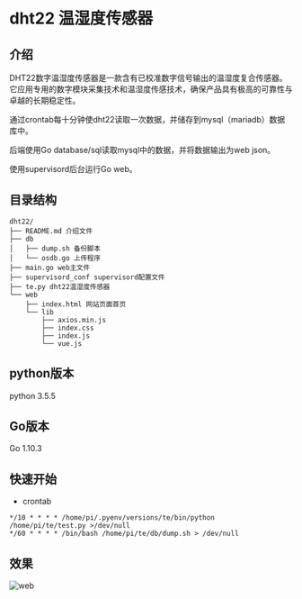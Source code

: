 # dht22 温湿度传感器

## 介绍

DHT22数字温湿度传感器是一款含有已校准数字信号输出的温湿度复合传感器。它应用专用的数字模块采集技术和温湿度传感技术，确保产品具有极高的可靠性与卓越的长期稳定性。

通过crontab每十分钟使dht22读取一次数据，并储存到mysql（mariadb）数据库中。

后端使用Go database/sql读取mysql中的数据，并将数据输出为web json。

使用supervisord后台运行Go web。

## 目录结构

```shell
dht22/
├── README.md 介绍文件
├── db
│   ├── dump.sh 备份脚本
│   └── osdb.go 上传程序
├── main.go web主文件
├── supervisord_conf supervisord配置文件
├── te.py dht22温湿度传感器
└── web
    ├── index.html 网站页面首页
    └── lib
        ├── axios.min.js
        ├── index.css
        ├── index.js
        └── vue.js
```

## python版本

python 3.5.5

## Go版本

Go 1.10.3

## 快速开始

+ crontab

```shell
*/10 * * * * /home/pi/.pyenv/versions/te/bin/python /home/pi/te/test.py >/dev/null
*/60 * * * * /bin/bash /home/pi/te/db/dump.sh > /dev/null
```

## 效果

![web](https://blogst.b0.upaiyun.com/img/2018/09/17/5f595a7e.jpg)

